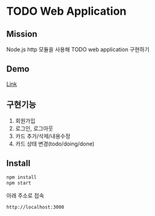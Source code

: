 # TODO Web Application

## Mission

Node.js http 모듈을 사용해 TODO web application 구현하기

## Demo

[Link](https://h-todolist.herokuapp.com/)

## 구현기능

1. 회원가입
2. 로그인, 로그아웃
3. 카드 추가/삭제/내용수정
4. 카드 상태 변경(todo/doing/done)

## Install

```zsh
npm install
npm start
```

아래 주소로 접속

```zsh
http://localhost:3000
```
